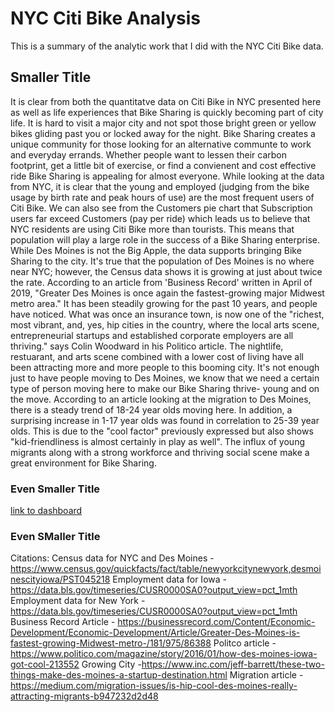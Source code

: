# NYC Citi Bike Analysis 
This is a summary of the analytic work that I did with the NYC Citi Bike data.
## Smaller Title
It is clear from both the quantitatve data on Citi Bike in NYC presented here as well as life experiences that Bike Sharing is quickly becoming part of city life. It is hard to visit a major city and not spot those bright green or yellow bikes gliding past you or locked away for the night. Bike Sharing creates a unique community for those looking for an alternative communte to work and everyday errands. Whether people want to lessen their carbon footprint, get a little bit of exercise, or find a convienent and cost effective ride Bike Sharing is appealing for almost everyone. 
While looking at the data from NYC, it is clear that the young and employed (judging from the bike usage by birth rate and peak hours of use) are the most frequent users of Citi Bike. We can also see from the Customers pie chart that Subscription users far exceed Customers (pay per ride) which leads us to believe that NYC residents are using Citi Bike more than tourists. This means that population will play a large role in the success of a Bike Sharing enterprise. While Des Moines is not the Big Apple, the data supports bringing Bike Sharing to the city. It's true that the population of Des Moines is no where near NYC; however, the Census data shows it is growing at just about twice the rate. According to an article from 'Business Record' written in April of 2019, "Greater Des Moines is once again the fastest-growing major Midwest metro area." It has been steadily growing for the past 10 years, and people have noticed. What was once an insurance town, is now one of the "richest, most vibrant, and, yes, hip cities in the country, where the local arts scene, entrepreneurial startups and established corporate employers are all thriving." says Colin Woodward in his Politico article. The nightlife, restuarant, and arts scene combined with a lower cost of living have all been attracting more and more people to this booming city. It's not enough just to have people moving to Des Moines, we know that we need a certain type of person moving here to make our Bike Sharing thrive- young and on the move. According to an article looking at the migration to Des Moines, there is a steady trend of 18-24 year olds moving here. In addition, a surprising increase in 1-17 year olds was found in correlation to 25-39 year olds. This is due to the "cool factor" previously expressed but also shows "kid-friendliness is almost certainly in play as well". The influx of young migrants along with a strong workforce and thriving social scene make a great environment for Bike Sharing. 

### Even Smaller Title
[link to dashboard](https://public.tableau.com/views/challenge_15873509102760/BikeSharingPitch?:display_count=y&publish=yes&:origin=viz_share_link)

### Even SMaller Title 
Citations:
Census data for NYC and Des Moines - https://www.census.gov/quickfacts/fact/table/newyorkcitynewyork,desmoinescityiowa/PST045218
Employment data for Iowa - https://data.bls.gov/timeseries/CUSR0000SA0?output_view=pct_1mth
Employment data for New York - https://data.bls.gov/timeseries/CUSR0000SA0?output_view=pct_1mth 
Business Record Article - https://businessrecord.com/Content/Economic-Development/Economic-Development/Article/Greater-Des-Moines-is-fastest-growing-Midwest-metro-/181/975/86388
Politco article - https://www.politico.com/magazine/story/2016/01/how-des-moines-iowa-got-cool-213552
Growing City -https://www.inc.com/jeff-barrett/these-two-things-make-des-moines-a-startup-destination.html
Migration article - https://medium.com/migration-issues/is-hip-cool-des-moines-really-attracting-migrants-b947232d2d48
